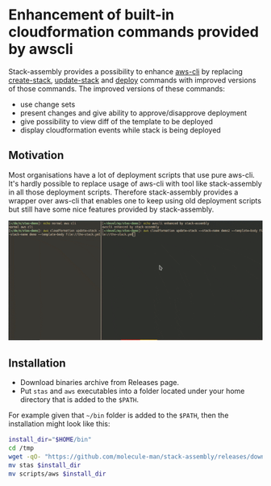 Enhancement of built-in cloudformation commands provided by awscli
==================================================================

Stack-assembly provides a possibility to enhance
[aws-cli](https://github.com/aws/aws-cli) by replacing
[create-stack](https://docs.aws.amazon.com/cli/latest/reference/cloudformation/create-stack.html),
[update-stack](https://docs.aws.amazon.com/cli/latest/reference/cloudformation/update-stack.html)
and
[deploy](https://docs.aws.amazon.com/cli/latest/reference/cloudformation/deploy.html) commands with improved versions of those commands. The improved versions of these commands:
- use change sets
- present changes and give ability to approve/disapprove deployment
- give possibility to view diff of the template to be deployed
- display cloudformation events while stack is being deployed

## Motivation

Most organisations have a lot of deployment scripts that use pure aws-cli. It's
hardly possible to replace usage of aws-cli with tool like stack-assembly in all
those deployment scripts. Therefore stack-assembly provides a wrapper over
aws-cli that enables one to keep using old deployment scripts but still have
some nice features provided by stack-assembly.

![](awsdropindemo.gif)

## Installation

* Download binaries archive from Releases page.
* Put `stas` and `aws` executables into a folder located under your home
  directory that is added to the `$PATH`.

For example given that `~/bin` folder is added to the `$PATH`, then the
installation might look like this:

```bash
install_dir="$HOME/bin"
cd /tmp
wget -qO- "https://github.com/molecule-man/stack-assembly/releases/download/v0.4.0/stas_0.4.0_linux_amd64.tar.gz" | tar xvz
mv stas $install_dir
mv scripts/aws $install_dir
```
